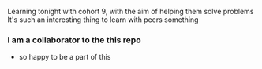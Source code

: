 Learning tonight with cohort 9, with the aim of helping them solve problems
It's such an interesting thing to learn with peers
something
### I am a collaborator to the this repo
- so happy to be a part of this
